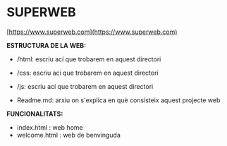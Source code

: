 # SUPERWEB

[https://www.superweb.com](https://www.superweb.com)

**ESTRUCTURA DE LA WEB:**

- /html: escriu ací que trobarem en aquest directori

- /css: escriu ací que trobarem en aquest directori

- /js: escriu ací que trobarem en aquest directori

- Readme.md: arxiu on s'explica en què consisteix aquest projecte web

**FUNCIONALITATS:**

- index.html : web home
- welcome.html : web de benvinguda
